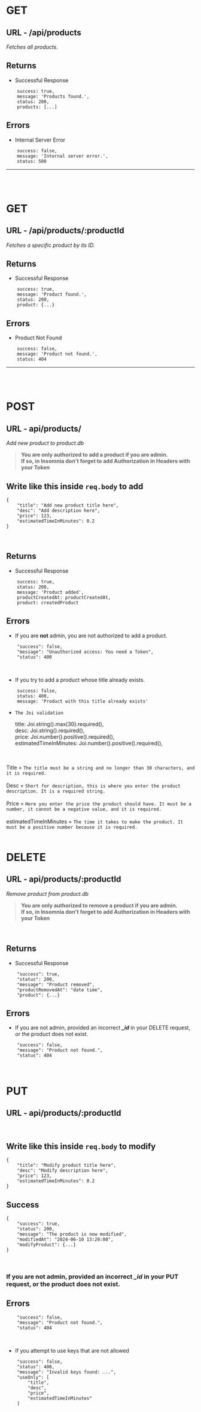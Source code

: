 # GET
## URL - /api/products
*Fetches all products.*
## Returns
* Successful Response
```
    success: true,
    message: 'Products found.',
    status: 200,
    products: [...]
```
## Errors
* Internal Server Error
```
    success: false,
    message: 'Internal server error.',
    status: 500
```
<hr><br><br>

# GET
## URL - /api/products/:productId
*Fetches a specific product by its ID.*
## Returns
* Successful Response
```
    success: true,
    message: 'Product found.',
    status: 200,
    product: {...}
```
## Errors
* Product Not Found
```
    success: false,
    message: 'Product not found.',
    status: 404
```
<hr><br><br>

# POST
## URL - api/products/
*Add new product to product.db*<br>
>**You are only authorized to add a product if you are admin. <br> If so, in Insomnia don't forget to add Authorization in Headers with your Token**

## Write like this inside `req.body` to add
```
{
    "title": "Add new product title here",
	"desc": "Add description here",
	"price": 123,
	"estimatedTimeInMinutes": 0.2
}
```
<br>

## Returns
* Successful Response
```
    success: true,
    status: 200,
    message: 'Product added',
    productCreatedAt: productCreatedAt,
    product: createdProduct
```
## Errors
* If you are **not** admin, you are not authorized to add a product.
```
	"success": false,
	"message": "Unauthorized access: You need a Token",
	"status": 400
```
<br>

* If you try to add a product whose title already exists.

```
    success: false,
    status: 400,
    message: 'Product with this title already exists'
```
* `The Joi validation`

    title: Joi.string().max(30).required(),<br>
    desc: Joi.string().required(),<br>
    price: Joi.number().positive().required(),<br>
    estimatedTimeInMinutes: Joi.number().positive().required(),

<br><br>
Title = `The title must be a string and no longer than 30 characters, and it is required.`
<br><br>
Desc = `Short for description, this is where you enter the product description. It is a required string.`
<br><br>
Price = `Here you enter the price the product should have. It must be a number, it cannot be a negative value, and it is required.`
<br><br>
estimatedTimeInMinutes = `The time it takes to make the product. It must be a positive number because it is required.`
<br><br>

# DELETE
## URL - api/products/:productId
*Remove product from product.db*
<br>

>**You are only authorized to remove a product if you are admin. <br> If so, in Insomnia don't forget to add Authorization in Headers with your Token**

<br>

## Returns
* Successful Response
```
	"success": true,
	"status": 200,
	"message": "Product removed",
	"productRemovedAt": "date time",
	"product": {...}
```
## Errors
* If you are not admin, provided an incorrect ***_id*** in your DELETE request, or the product does not exist.
```
	"success": false,
	"message": "Product not found.",
	"status": 404
```
<br>

# PUT
## URL - api/products/:productId

<br>

## Write like this inside `req.body` to modify
```
{
    "title": "Modify product title here",
	"desc": "Modify description here",
	"price": 123,
	"estimatedTimeInMinutes": 0.2
}
```

## Success

```
{
	"success": true,
	"status": 200,
	"message": "The product is now modified",
	"modifiedAt": "2024-06-10 13:28:08",
	"modifyProduct": {...}
}
```
<br>

### If you are not admin, provided an incorrect ***_id*** in your PUT request, or the product does not exist.

## Errors
```
	"success": false,
	"message": "Product not found.",
	"status": 404
```
<br>

* If you attempt to use keys that are not allowed

```
	"success": false,
	"status": 400,
	"message": "Invalid keys found: ...",
	"useOnly": [
		"title",
		"desc",
		"price",
		"estimatedTimeInMinutes"
	]
```
